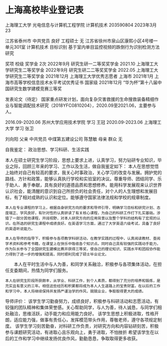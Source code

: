 # 上海高校毕业登记表
上海理工大学
光电信息与计算机工程学院
计算机技术
203590804
2023年3月23

江苏省泰州市
中共党员
良好
工程硕士
无
江苏省徐州市泉山区康熙小区4号楼一单元301室
计算机技术 目标识别
基于室内单目监控视频的跌倒行为识别检测方法研究

奖项
校级
奖学金 2次 
2022年9月 研究生研一二等奖奖学金  2021.10 上海理工大学研究生二等奖学金
2022年9月 研究生研二二等奖奖学金  2022.05 上海理工大学研究生二等奖学金
2021年12月 上海理工大学优秀志愿者
上海市
2021年1月 上海市高等学校信息技术水平考试优秀证书
国家级
2021年12月 “华为杯”第十八届中国研究生数学建模竞赛三等奖

发表论文（待定）
国家重点研发计划，面向复杂灾害救援的生命搜救装备精细作业与智能调配技术研究（2018YFC0810204），2020.09至2021.06，主要参与人。

2016.09-2020.06 苏州大学应用技术学院 学习 王冠
2020.09-2023.06 上海理工大学 学习 张卫

刘向阳 父亲 中共党员 中煤第五建设公司
陈慧敏 母亲 群众     无

自我鉴定：
政治思想、学习科研、生活实践

本人在硕士研究生学习阶段，思想上要求上进，认真学习，努力钻研专业知识，毕业之际，回顾三年来的学习、工作以及生活，做自我鉴定如下：
    本人在思想觉悟上始终对自己有较高的要求，我关心时事政治，关心学习的改变与发展。拥护党的路线、方针和政策，能够认真执行学校和实验室的决议。尊重导师、团结同学、乐于助人、勇于奉献，具有良好的道德品质和思想修养。能用科学发展观来认识世界认识社会，能清醒的意识到自己所担负的社会责任，对个人的人生理想和发展目标，有了相对成熟的认识和定位。能够遵守国家法律法规和学校的规章制度。

    本人在专业课程的学习上，根据自身研究方向的要求和导师引导，明确学习目标和研究计划、态度端正、学风良好，有针对性的认真研读了有关核心课程，为自己的科研工作打下扎实基础。涉猎了一部分其他课程，开阔视野，对本人研究方向的应用背景以及整个学科的结构有了宏观的认识。在所选的研究生课程中成绩良好。在英语学习方面，通过了大学英语六级考试，具备了良好的英语听说能力。

    本人在导师的指导下，积极参与各项教学科研活动，在教学实践的过程中，认真阅读教材、查阅学术资料和参考书籍，在课堂上在快乐中吸收各个知识点。同时自己具有较强的实践动手能力，作为队长参与了全国研究生建模比赛并获得三等奖，使自己的理论知识、实践水平和团段协作能力得到了进一步的增强和提高，同时顺利完成了硕士毕业论文。

　　本人在平时生活中与人为善，和同学关系融洽，积极参与各项集体活动，在担任支委期间，热情为同学们服务。

    本人在研究生阶段所获颇丰，从学业、科研工作，到个人素质，都得到了充分的培养和锻炼，是充实且有意义的三年。相信这些经历和积累都将成为本人人生道路上的宝贵财富。在以后的工作和学习中，本人将继续保持并发扬严谨治学的作风，兢兢业业，争取取得更大的成绩。

导师评价：
    该学生学习勤奋努力，成绩良好，积极参与科研活动和志愿活动，有较强的团队精神和集体荣誉感。关心帮助同学，与人为善，待人诚恳，与同学们相处融洽，思维活跃，动手能力和应用能力良好。
    该学生思想上积极进取，性格开朗，适应能力强，做事有责任心，发挥模范带头作用，尊敬老师，遵守各项规定制度。
    该学生学习刻苦勤奋，对科研工作负责，对研究方向和内容钻研刻苦，积极参与课题研究活动，有进取心且乐观向上，勇于进取，不怕挫折
    希望该学生在以后的工作和学习中继续发扬优良作风，勤勤恳恳，争取取得更多收获。